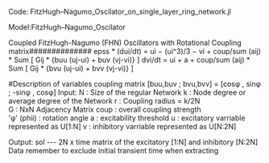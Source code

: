 Code: FitzHugh–Nagumo_Oscilator_on_single_layer_ring_network.jl

Model:FitzHugh–Nagumo_Oscilator

Coupled FitzHugh-Nagumo (FHN) Oscillators with Rotational Coupling matrix##############
epss * (dui/dt) = ui − (ui^3)/3 − vi + coup/sum (aij) * Sum [ Gij * {buu (uj-ui) + buv (vj-vi)} ]
dvi/dt = ui + a + coup/sum (aij) * Sum [ Gij * {bvu (uj-ui) + bvv (vj-vi)} ]

#Description of variables
coupling matrix
           [buu,buv ; bvu,bvv] = [cosφ , sinφ ; -sinφ , cosφ]
Input:
             N           : Size of the regular Network
             k           : Node degree or average degree of the Network
             r           : Coupling radius = k/2N           
             G           : NxN Adjacency Matrix
             coup        : overall coupling strength      
             'φ' (phii)  : rotation angle
              a          :  excitability threshold
              u          :  excitatory varriable  represented as U[1:N]
              v          :  inhibitory varriable  represented as U[N:2N]

Output: 
           sol     --- 2N x time matrix of the excitatory [1:N] and inhibitory [N:2N] Data
                       remember to exclude initial transient time when extracting


